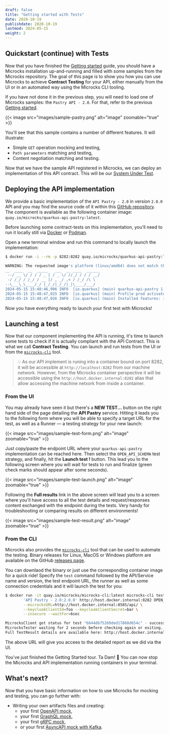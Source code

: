 ```yaml
---
draft: false
title: "Getting started with Tests"
date: 2020-10-19
publishdate: 2020-10-19
lastmod: 2024-05-15
weight: 2
---
```


## Quickstart (continue) with Tests

Now that you have finished the [Getting started](/documentation/tutorials/getting-started) guide, you should have a Microcks installation up-and-running and filled with some samples from the Microcks repository. The goal of this page is to show you how you can use Microcks to achieve **Contract Testing** for your API, either manually from the UI or in an automated way using the Microcks CLI tooling.

If you have not done it in the previous step, you will need to load one of Microcks samples: the `Pastry API - 2.0`. For that, refer to the previous [Getting started](/documentation/tutorials/getting-started).

{{< image src="images/sample-pastry.png" alt="image" zoomable="true" >}}

You'll see that this sample contains a number of different features. It will illustrate:

* Simple `GET` operation mocking and testing, 
* `Path parameters` matching and testing,
* Content negotiation matching and testing.

Now that we have the sample API registered in Microcks, we can deploy an implementation of this API contract. This will be our [System Under Test](https://en.wikipedia.org/wiki/System_under_test).


## Deploying the API implementation

We provide a basic implementation of the `API Pastry - 2.0` in version `2.0.0` API and you may find the source code of it within this [GitHub repository](https://github.com/microcks/api-lifecycle/tree/master/api-pastry-demo/api-implementations/quarkus-api-pastry). The component is available as the following container image: `quay.io/microcks/quarkus-api-pastry:latest`.

Before launching some contract-tests on this implementation, you'll need to run it locally still via [Docker](https://docs.docker.com/get-docker/) or [Podman](https://podman.io/).

Open a new terminal window and run this command to locally launch the implementation:

```sh
$ docker run -i --rm -p 8282:8282 quay.io/microcks/quarkus-api-pastry:latest

WARNING: The requested image's platform (linux/amd64) does not match the detected host platform (linux/arm64/v8) and no specific platform was requested
__  ____  __  _____   ___  __ ____  ______ 
 --/ __ \/ / / / _ | / _ \/ //_/ / / / __/ 
 -/ /_/ / /_/ / __ |/ , _/ ,< / /_/ /\ \   
--\___\_\____/_/ |_/_/|_/_/|_|\____/___/   
2024-05-15 15:48:46,996 INFO  [io.quarkus] (main) quarkus-api-pastry 1.0.0-SNAPSHOT native (powered by Quarkus 1.7.1.Final) started in 0.421s. Listening on: http://0.0.0.0:8282
2024-05-15 15:48:47,025 INFO  [io.quarkus] (main) Profile prod activated. 
2024-05-15 15:48:47,026 INFO  [io.quarkus] (main) Installed features: [cdi, resteasy, resteasy-jaxb, resteasy-jsonb
```

Now you have everything ready to launch your first test with Microcks!

## Launching a test

Now that our component implementing the API is running, it's time to launch some tests to check if it is actually compliant with the API Contract. This is what we call **Contract Testing**. You can launch and run tests from the UI or from the [`microcks-cli`](/documentation/guides/automation/cli/) tool.

> 💡 
> As our API implement is runing into a container bound on port 8282, it will be accessible at `http://localhost:8282` from our machine network. However, from the Microcks container perspective it will be accessible using the `http://host.docker.internal:8282` alias that allow accessing the machine netxork from inside a container.


### From the UI

You may already have seen it but there's a **NEW TEST...** button on the right hand side of the page detailing the **API Pastry** service. Hitting it leads you to the following form where you will be able to specify a target URL for the test, as well as a Runner — a testing strategy for your new launch:

{{< image src="images/sample-test-form.png" alt="image" zoomable="true" >}}

Just copy/paste the endpoint URL where your `quarkus-api-pastry` implementation can be reached here. Then select the `OPEN_API_SCHEMA` test strategy, and finally, hit the **Launch test !** button. This lead you to the following screen where you will wait for tests to run and finalize (green check marks should appear after some seconds).

{{< image src="images/sample-test-launch.png" alt="image" zoomable="true" >}}

Following the **Full results** link in the above screen will lead you to a screen where you'll have access to all the test details and request/responses content exchanged with the endpoint during the tests. Very handy for troubleshooting or comparing results on different environments!

{{< image src="images/sample-test-result.png" alt="image" zoomable="true" >}}


### From the CLI

Microcks also provides the [`microcks-cli`](/documentation/guides/automation/cli/) tool that can be used to automate the testing. Binary releases for Linux, MacOS or Windows platform are available on the GitHub [releases page](https://github.com/microcks/microcks-cli/releases).

You can downlaod the binary or just use the corresponding container image for a quick ride! Specify the `test` command followed by the API/Service name and version, the test endpoint URL, the runner as well as some connection credentials and it will launch the test for you:

```sh
$ docker run -it quay.io/microcks/microcks-cli:latest microcks-cli test \
        'API Pastry - 2.0:2.0.0' http://host.docker.internal:8282 OPEN_API_SCHEMA \
        --microcksURL=http://host.docker.internal:8585/api/ \
        --keycloakClientId=foo --keycloakClientSecret=bar \
        --insecure --waitFor=6sec

MicrocksClient got status for test "6644db75269ded17868d654c" - success: true, inProgress: true 
MicrocksTester waiting for 2 seconds before checking again or exiting.
Full TestResult details are available here: http://host.docker.internal:8585/#/tests/6644db75269ded17868d654c
```

The above URL will give you accees to the detailed report as we did via the UI.

You've just finished the Getting Started tour. Ta Dam! 🎉 You can now stop the Microcks and API implementation running containers in your terminal.

## What's next?

Now that you have basic information on how to use Microcks for mocking and testing, you can go further with:

* Writing your own artifacts files and creating:
   * your first [OpenAPI mock](/documentation/tutorials/first-rest-mock),
   * your first [GraphQL mock](/documentation/tutorials/first-graphql-mock),
   * your first [gRPC mock](/documentation/tutorials/first-grpc-mock),
   * or your first [AsyncAPI mock with Kafka](/documentation/tutorials/first-asyncapi-mock).
